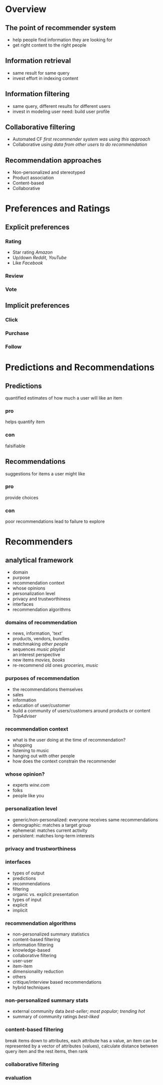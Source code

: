 # Overview
## The point of recommender system
* help people find information they are looking for
* get right content to the right people
## Information retrieval
* same result for same query
* invest effort in indexing content
## Information filtering
* same query, different results for different users
* invest in modeling user need: build user profile
## Collaborative filtering
* Automated CF *first recommender system was using this approach*
* Collaborative *using data from other users to do recommendation*
## Recommendation approaches
* Non-personalized and stereotyped
* Product association
* Content-based
* Collaborative
# Preferences and Ratings
## Explicit preferences
### Rating
* Star rating *Amazon*
* Up/down *Reddit, YouTube*
* Like *Facebook*
### Review
### Vote
## Implicit preferences
### Click
### Purchase
### Follow
# Predictions and Recommendations
## Predictions
quantified estimates of how much a user will like an item
### pro
helps quantify item
### con
falsifiable
## Recommendations
suggestions for items a user might like
### pro
provide choices
### con
poor recommendations lead to failure to explore
# Recommenders
## analytical framework
* domain
* purpose
* recommendation context
* whose opinions
* personalization level
* privacy and trustworthiness
* interfaces
* recommendation algorithms
### domains of recommendation
* news, information, 'text'
* products, vendors, bundles
* matchmaking *other people*
* sequences *music playlist*   
an interest perspective
* new items *movies, books*
* re-recommend old ones *groceries, music*
### purposes of recommendation
* the recommendations themselves
 * sales
 * information
* education of user/customer
* build a community of users/customers around products or content *TripAdviser*
### recommendation context
* what is the user doing at the time of recommendation?
 * shopping
 * listening to music
 * hanging out with other people
* how does the context constrain the recommender
### whose opinion?
* experts *wine.com*
* folks
* people like you
### personalization level
* generic/non-personalized: everyone receives same recommendations
* demographic: matches a target group
* ephemeral: matches current activity
* persistent: matches long-term interests
### privacy and trustworthiness
### interfaces
* types of output
 * predictions
 * recommendations
 * filtering
 * organic vs. explicit presentation
* types of input
 * explicit
 * implicit
### recommendation algorithms
* non-personalized summary statistics
* content-based filtering
 * information filtering
 * knowledge-based
* collaborative filtering
 * user-user
 * item-item
 * dimensionality reduction
* others
 * critique/interview based recommendations
 * hybrid techniques
### non-personalized summary stats
* external community data *best-seller; most popular; trending hot*
* summary of community ratings *best-liked*
### content-based filtering
break items down to attributes, each attribute has a value, an item can be represented by a vector of attributes (values), calculate distance between query item and the rest items, then rank
### collaborative filtering
### evaluation
